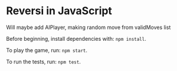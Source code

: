 # Reversi in JavaScript

Will maybe add AIPlayer, making random move from validMoves list

Before beginning, install dependencies with: `npm install`.

To play the game, run: `npm start`.

To run the tests, run: `npm test`.
